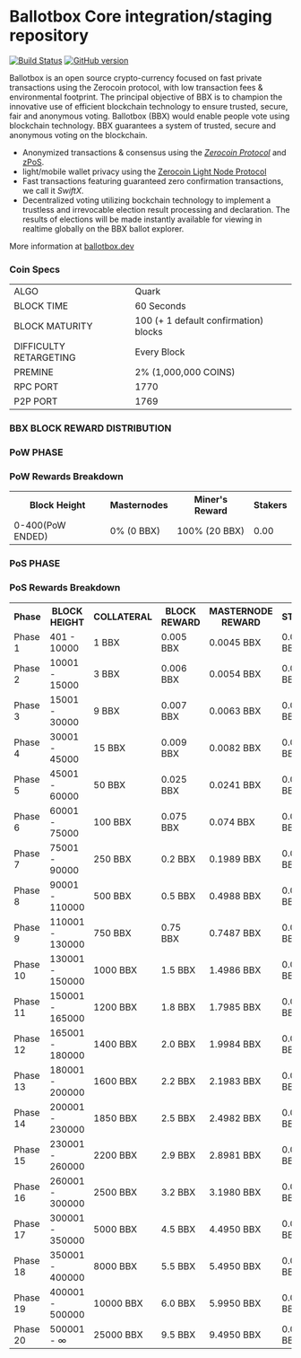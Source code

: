 Ballotbox Core integration/staging repository
=====================================

[![Build Status](https://travis-ci.org/Ballotbox-Project/Ballotbox.svg?branch=master)](https://travis-ci.org/Ballotbox-Project/Ballotbox) [![GitHub version](https://badge.fury.io/gh/Ballotbox-Project%2FBallotbox.svg)](https://badge.fury.io/gh/Ballotbox-Project%2FBallotbox)

Ballotbox is an open source crypto-currency focused on fast private transactions using the Zerocoin protocol, with low transaction fees & environmental footprint. 
The principal objective of BBX is to champion the innovative use of efficient blockchain technology to ensure trusted, secure, fair and anonymous voting. Ballotbox (BBX) would enable people vote using blockchain technology. BBX guarantees a system of trusted, secure and anonymous voting on the blockchain.
- Anonymized transactions & consensus using the [_Zerocoin Protocol_](http://www.ballotbox.dev/zpiv) and [zPoS](https://ballotbox.dev/zpos/).
- light/mobile wallet privacy using the [Zerocoin Light Node Protocol](https://ballotbox.dev/wp-content/uploads/2018/11/Zerocoin_Light_Node_Protocol.pdf)
- Fast transactions featuring guaranteed zero confirmation transactions, we call it _SwiftX_.
- Decentralized voting utilizing bockchain technology to implement a trustless and irrevocable election result processing and declaration. The results of elections will be made instantly available for viewing in realtime globally on the BBX ballot explorer.

More information at [ballotbox.dev](http://www.ballotbox.dev)
### Coin Specs
<table>
<tr><td>ALGO</td><td>Quark</td></tr>
<tr><td>BLOCK TIME</td><td>60 Seconds</td></tr>
<tr><td>BLOCK MATURITY</td><td>100 (+ 1 default confirmation) blocks</td></tr>
<tr><td>DIFFICULTY RETARGETING</td><td>Every Block</td></tr>
<tr><td>PREMINE</td><td>2% (1,000,000 COINS)</td></tr>
<tr><td>RPC PORT</td><td>1770</td></tr>
<tr><td>P2P PORT</td><td>1769</td></tr>
</table>



### BBX BLOCK REWARD DISTRIBUTION

### PoW PHASE
### PoW Rewards Breakdown

<table>
<th>Block Height</th><th>Masternodes</th><th>Miner's Reward</th><th>Stakers</th>
<tr><td>0-400(PoW ENDED)</td><td>0% (0 BBX)</td><td>100% (20 BBX)</td><td>0.00</td></tr>
</table>

### PoS PHASE
### PoS Rewards Breakdown

<table>
<th>Phase</th><th>BLOCK HEIGHT</th><th>COLLATERAL</th><th>BLOCK REWARD</th><th>MASTERNODE REWARD</th><th>STAKING</th>
<tr><td>Phase 1</td><td>401 - 10000</td><td>1 BBX</td><td>0.005 BBX</td><td>0.0045 BBX</td><td>0.0005 BBX</td></tr>
<tr><td>Phase 2</td><td>10001 - 15000</td><td>3 BBX</td><td>0.006 BBX</td><td>0.0054 BBX</td><td>0.0006 BBX</td></tr>
<tr><td>Phase 3</td><td>15001 - 30000</td><td>9 BBX</td><td>0.007 BBX</td><td>0.0063 BBX</td><td>0.0007 BBX</td></tr>
<tr><td>Phase 4</td><td>30001 - 45000</td><td>15 BBX</td><td>0.009 BBX</td><td>0.0082 BBX</td><td>0.0008 BBX</td></tr>
<tr><td>Phase 5</td><td>45001 - 60000</td><td>50 BBX</td><td>0.025 BBX</td><td>0.0241 BBX</td><td>0.0009 BBX</td></tr>
<tr><td>Phase 6</td><td>60001 - 75000</td><td>100 BBX</td><td>0.075 BBX</td><td>0.074 BBX</td><td>0.0010 BBX</td></tr>
<tr><td>Phase 7</td><td>75001 - 90000</td><td>250 BBX</td><td>0.2 BBX</td><td>0.1989 BBX</td><td>0.0011 BBX</td></tr>
<tr><td>Phase 8</td><td>90001 - 110000</td><td>500 BBX</td><td>0.5 BBX</td><td>0.4988 BBX</td><td>0.0012 BBX</td></tr>
<tr><td>Phase 9</td><td>110001 - 130000</td><td>750 BBX</td><td>0.75 BBX</td><td>0.7487 BBX</td><td>0.0013 BBX</td></tr>
<tr><td>Phase 10</td><td>130001 - 150000</td><td>1000 BBX</td><td>1.5 BBX</td><td>1.4986 BBX</td><td>0.0014 BBX</td></tr>
<tr><td>Phase 11</td><td>150001 - 165000</td><td>1200 BBX</td><td>1.8 BBX</td><td>1.7985 BBX</td><td>0.0015 BBX</td></tr>
<tr><td>Phase 12</td><td>165001 - 180000</td><td>1400 BBX</td><td>2.0 BBX</td><td>1.9984 BBX</td><td>0.0016 BBX</td></tr>
<tr><td>Phase 13</td><td>180001 - 200000</td><td>1600 BBX</td><td>2.2 BBX</td><td>2.1983 BBX</td><td>0.0017 BBX</td></tr>
<tr><td>Phase 14</td><td>200001 - 230000</td><td>1850 BBX</td><td>2.5 BBX</td><td>2.4982 BBX</td><td>0.0018 BBX</td></tr>
<tr><td>Phase 15</td><td>230001 - 260000</td><td>2200 BBX</td><td>2.9 BBX</td><td>2.8981 BBX</td><td>0.0019 BBX</td></tr>
<tr><td>Phase 16</td><td>260001 - 300000</td><td>2500 BBX</td><td>3.2 BBX</td><td>3.1980 BBX</td><td>0.0020 BBX</td></tr>
<tr><td>Phase 17</td><td>300001 - 350000</td><td>5000 BBX</td><td>4.5 BBX</td><td>4.4950 BBX</td><td>0.0025 BBX</td></tr>
<tr><td>Phase 18</td><td>350001 - 400000</td><td>8000 BBX</td><td>5.5 BBX</td><td>5.4950 BBX</td><td>0.005 BBX</td></tr>
<tr><td>Phase 19</td><td>400001 - 500000</td><td>10000 BBX</td><td>6.0 BBX</td><td>5.9950 BBX</td><td>0.005 BBX</td></tr>
<tr><td>Phase 20</td><td>500001 - ∞</td><td>25000 BBX</td><td>9.5 BBX</td><td>9.4950 BBX</td><td>0.005 BBX</td></tr>
</table>
